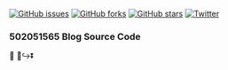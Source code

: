 [![GitHub issues](https://img.shields.io/github/issues/xustudyxu/VuepressBlog)](https://github.com/xustudyxu/VuepressBlog/issues) [![GitHub forks](https://img.shields.io/github/forks/xustudyxu/VuepressBlog)](https://github.com/xustudyxu/VuepressBlog/network) [![GitHub stars](https://img.shields.io/github/stars/xustudyxu/VuepressBlog)](https://github.com/xustudyxu/VuepressBlog/stargazers) [![Twitter](https://img.shields.io/twitter/url?style=social)](https://twitter.com/intent/tweet?text=Wow:&url=https%3A%2F%2Fgithub.com%2Fxustudyxu%2FVuepressBlog)

### 502051565 Blog Source Code 

:yellow_heart: :blue_heart::arrow_right_hook::arrow_double_down:





